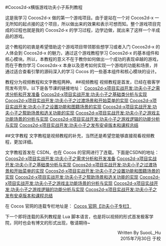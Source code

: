#Cocos2d-x横版游戏功夫小子系列教程

这是我学习 Cocos2d-x 做的第一个游戏项目。由于是站在一个对 Cocos2d-x 一无所知的起点接的这个项目，所以做出来的效果和表示可想而知。整个游戏项目完成的过程也就是我的 Cocos2d-x 的学习过程，边学边做，就出来了这样一个半成品的游戏。

这个教程的初衷是希望借助这个游戏项目带领那些想学习或者入门 Cocos2d-x 的人体会到 Cocos2d-x 的魅力，通过这个游戏教程学习 Cocos2d-x 的基本组件和核心模块。所以，本教程的意义不在于教你如何做出一个成功的表现卓越的游戏，而在于教你学习 Cocos2dx-x 本身以及思考如何实现一个游戏的功能和场景，并通过适合查看引擎的源码深入的学习 Cocos 的一些基本组件和核心模块的设计。
<!--more-->
教程分为视频教程和文字教程两种。
##视频教程
视频教程是首发，已经在极客学院发布完毕。以下是各节课的链接地址：
[Cocos2d-x项目实战开发:功夫小子之需求分析和开发准备](http://www.jikexueyuan.com/course/904.html?hmsr=teacher_suool_c904)
[Cocos2d-x项目实战开发:功夫小子之基础类分析与实现](http://www.jikexueyuan.com/course/1005.html?hmsr=teacher_suool_c1005)
[Cocos2d-x项目实战开发:功夫小子之过渡场景和开始菜单的实现](http://www.jikexueyuan.com/course/1280.html?hmsr=teacher_suool_c1280)
[Cocos2d-x项目实战开发:功夫小子之设置功能和图籍场景的实现](http://www.jikexueyuan.com/course/1304.html?hmsr=teacher_suool_c1304)
[Cocos2d-x项目实战开发:功夫小子之帮助场景和选关功能的实现](http://www.jikexueyuan.com/course/1399.html?hmsr=teacher_suool_c1399)
[Cocos2d-x项目实战开发:功夫小子之游戏主功能场景的分析与实现](http://www.jikexueyuan.com/course/1425.html?hmsr=teacher_suool_c1425)
[Cocos2d-x项目实战开发:功夫小子之游戏逻辑的功能分析与实现](http://www.jikexueyuan.com/course/1494.html?hmsr=teacher_suool_c1494)
[Cocos2d-x项目实战开发:功夫小子之发布安卓版本和课程总结](http://www.jikexueyuan.com/course/1543.html?hmsr=teacher_suool_c1543)

##文字教程
文字教程是视频教程的补充，当然还是希望您能够直接观看视频教程，更加详细。

文字教程首发在 CSDN，也在 Cocos 的官网进行了连载。下面是CSDN的地址：
[Cocos2d-x项目实战开发:功夫小子之需求分析和开发准备](http://blog.csdn.net/suool/article/details/45789429)
[Cocos2d-x项目实战开发:功夫小子之基础类分析与实现](http://blog.csdn.net/suool/article/details/46236317)
[Cocos2d-x项目实战开发:功夫小子之过渡场景和开始菜单的实现](http://blog.csdn.net/suool/article/details/46416079)
[Cocos2d-x项目实战开发:功夫小子之设置功能和图籍场景的实现](http://blog.csdn.net/suool/article/details/46553463)
[Cocos2d-x项目实战开发:功夫小子之帮助场景和选关功能的实现](http://blog.csdn.net/suool/article/details/46661231)
[Cocos2d-x项目实战开发:功夫小子之游戏主功能场景的分析与实现](http://blog.csdn.net/suool/article/details/46851335)
[Cocos2d-x项目实战开发:功夫小子之游戏逻辑的功能分析与实现](http://blog.csdn.net/suool/article/details/47128637)
[Cocos2d-x项目实战开发:功夫小子之发布安卓版本和课程总结](http://blog.csdn.net/suool/article/details/47129067)

在 Cocos 官网的连载专栏地址是：
[Cocos 官网【功夫小子专栏】](http://cn.cocos2d-x.org/tutorial/lists?id=165)

下一个即将连载的系列教程是 Lua 脚本语言，也是将以视频的形式首发极客学院，同时也会有博文的形式出现，敬请期待~

<div style="text-align:right">Written By SuooL_Hu</div>
<div style="text-align:right">2015年7月30日 于校</div>
